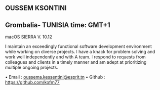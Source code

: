 OUSSEM KSONTINI
-----------------------------------------------------------------------------------------------------------------------------------------

Grombalia- TUNISIA     time: GMT+1
-----------------------------------------------------------------------------------------------------------------------------------------
macOS SIERRA V. 10.12




I maintain an exceedingly functional software development environment while working on diverse projects.
I have a knack for problem solving and work well independently and with A team. 
I respond to requests from colleagues and clients in a timely manner and am adept at prioritizing multiple ongoing projects.

•	Email : oussema.kessentini@esprit.tn
•	Github : https://github.com/kofm77

